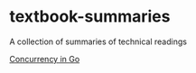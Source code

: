# textbook-summaries
A collection of summaries of technical readings

[Concurrency in Go](https://github.com/isshougai/textbook-summaries/tree/main/concurrency-in-go)
